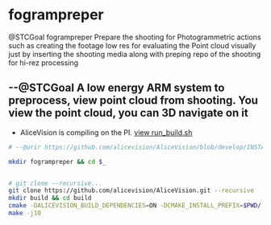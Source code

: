 # fogrampreper
@STCGoal fogrampreper Prepare the shooting for Photogrammetric actions such as creating the footage low res for evaluating the Point cloud visually just by inserting the shooting media along with preping repo of the shooting for hi-rez processing

## --@STCGoal A low energy ARM system to preprocess, view point cloud from shooting.  You view the point cloud, you can 3D navigate on it
* AliceVision is compiling on the PI. [view run_build.sh](./AliceVision/run_build.sh)
```bash
# --@urir https://github.com/alicevision/AliceVision/blob/develop/INSTALL.md

mkdir fogrampreper && cd $_


# git clone --recursive...
git clone https://github.com/alicevision/AliceVision.git --recursive
mkdir build && cd build
cmake -DALICEVISION_BUILD_DEPENDENCIES=ON -DCMAKE_INSTALL_PREFIX=$PWD/../install ../AliceVision
make -j10

```